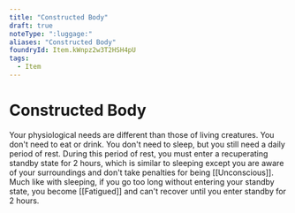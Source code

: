 ```yaml
---
title: "Constructed Body"
draft: true
noteType: ":luggage:"
aliases: "Constructed Body"
foundryId: Item.kWnpz2w3T2HSH4pU
tags:
  - Item
---
```


# Constructed Body

Your physiological needs are different than those of living creatures. You don't need to eat or drink. You don't need to sleep, but you still need a daily period of rest. During this period of rest, you must enter a recuperating standby state for 2 hours, which is similar to sleeping except you are aware of your surroundings and don't take penalties for being [[Unconscious]]. Much like with sleeping, if you go too long without entering your standby state, you become [[Fatigued]] and can't recover until you enter standby for 2 hours.
